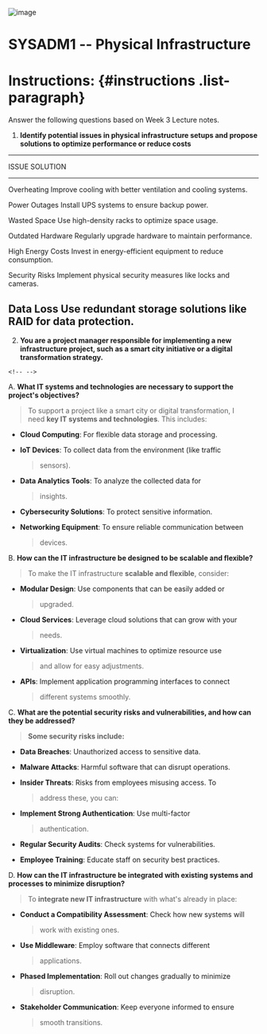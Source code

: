 ![image](https://github.com/user-attachments/assets/a93b8909-2bac-4486-b479-de99a54d5d3d)


# SYSADM1 -- Physical Infrastructure

# Instructions:  {#instructions .list-paragraph}

Answer the following questions based on Week 3 Lecture notes.

1.  **Identify potential issues in physical infrastructure setups and
    propose solutions to optimize performance or reduce costs**

  -----------------------------------------------------------------------
  ISSUE                               SOLUTION
  ----------------------------------- -----------------------------------
  Overheating                         Improve cooling with better
                                      ventilation and cooling systems.

  Power Outages                       Install UPS systems to ensure
                                      backup power.

  Wasted Space                        Use high-density racks to optimize
                                      space usage.

  Outdated Hardware                   Regularly upgrade hardware to
                                      maintain performance.

  High Energy Costs                   Invest in energy-efficient
                                      equipment to reduce consumption.

  Security Risks                      Implement physical security
                                      measures like locks and cameras.

  Data Loss                           Use redundant storage solutions
                                      like RAID for data protection.
  -----------------------------------------------------------------------

2.  **You are a project manager responsible for implementing a new
    infrastructure project, such as a smart city initiative or a digital
    transformation strategy.**

```{=html}
<!-- -->
```
A.  **What IT systems and technologies are necessary to support the
    project\'s objectives?**

> To support a project like a smart city or digital transformation, I
> need **key IT systems and technologies**. This includes:

-   **Cloud Computing**: For flexible data storage and processing.

-   **IoT Devices**: To collect data from the environment (like traffic
    > sensors).

-   **Data Analytics Tools**: To analyze the collected data for
    > insights.

-   **Cybersecurity Solutions**: To protect sensitive information.

-   **Networking Equipment**: To ensure reliable communication between
    > devices.

B.  **How can the IT infrastructure be designed to be scalable and
    flexible?**

> To make the IT infrastructure **scalable and flexible**, consider:

-   **Modular Design**: Use components that can be easily added or
    > upgraded.

-   **Cloud Services**: Leverage cloud solutions that can grow with your
    > needs.

-   **Virtualization**: Use virtual machines to optimize resource use
    > and allow for easy adjustments.

-   **APIs**: Implement application programming interfaces to connect
    > different systems smoothly.

C.  **What are the potential security risks and vulnerabilities, and how
    can they be addressed?**

> **Some security risks include:**

-   **Data Breaches**: Unauthorized access to sensitive data.

-   **Malware Attacks**: Harmful software that can disrupt operations.

-   **Insider Threats**: Risks from employees misusing access. To
    > address these, you can:

-   **Implement Strong Authentication**: Use multi-factor
    > authentication.

-   **Regular Security Audits**: Check systems for vulnerabilities.

-   **Employee Training**: Educate staff on security best practices.

D.  **How can the IT infrastructure be integrated with existing systems
    and processes to minimize disruption?**

> To **integrate new IT infrastructure** with what's already in place:

-   **Conduct a Compatibility Assessment**: Check how new systems will
    > work with existing ones.

-   **Use Middleware**: Employ software that connects different
    > applications.

-   **Phased Implementation**: Roll out changes gradually to minimize
    > disruption.

-   **Stakeholder Communication**: Keep everyone informed to ensure
    > smooth transitions.

